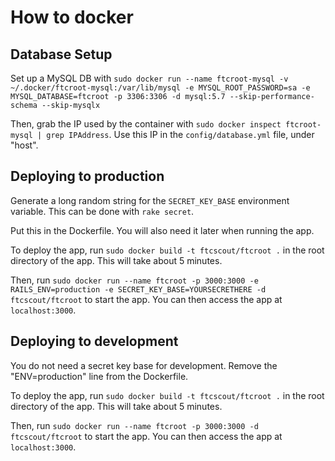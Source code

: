 # How to docker

## Database Setup
Set up a MySQL DB with `sudo docker run --name ftcroot-mysql -v ~/.docker/ftcroot-mysql:/var/lib/mysql -e MYSQL_ROOT_PASSWORD=sa -e MYSQL_DATABASE=ftcroot -p 3306:3306 -d mysql:5.7 --skip-performance-schema --skip-mysqlx`

Then, grab the IP used by the container with `sudo docker inspect ftcroot-mysql | grep IPAddress`.  Use this IP in the `config/database.yml` file, under "host".

## Deploying to production

Generate a long random string for the `SECRET_KEY_BASE` environment variable.  This can be done with `rake secret`.

Put this in the Dockerfile. You will also need it later when running the app.

To deploy the app, run `sudo docker build -t ftcscout/ftcroot .` in the root directory of the app. This will take about 5 minutes.

Then, run `sudo docker run --name ftcroot -p 3000:3000 -e  RAILS_ENV=production -e SECRET_KEY_BASE=YOURSECRETHERE -d ftcscout/ftcroot` to start the app.  You can then access the app at `localhost:3000`.

## Deploying to development

You do not need a secret key base for development.
Remove the "ENV=production" line from the Dockerfile.

To deploy the app, run `sudo docker build -t ftcscout/ftcroot .` in the root directory of the app. This will take about 5 minutes.

Then, run `sudo docker run --name ftcroot -p 3000:3000 -d ftcscout/ftcroot` to start the app.  You can then access the app at `localhost:3000`.
